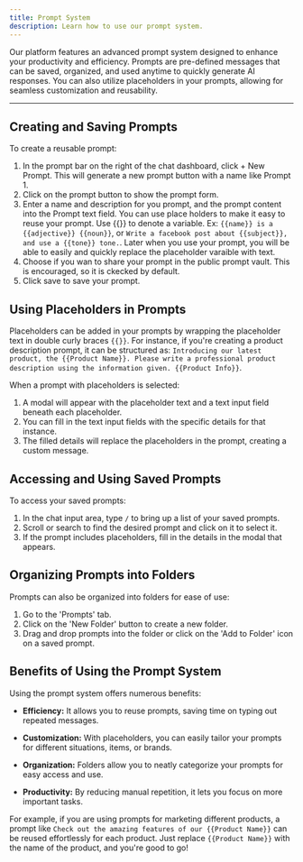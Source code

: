 ```yaml
---
title: Prompt System
description: Learn how to use our prompt system.
---
```


Our platform features an advanced prompt system designed to enhance your productivity and efficiency. Prompts are pre-defined messages that can be saved, organized, and used anytime to quickly generate AI responses. You can also utilize placeholders in your prompts, allowing for seamless customization and reusability.

---

## **Creating and Saving Prompts**

To create a reusable prompt:

1. In the prompt bar on the right of the chat dashboard, click + New Prompt. This will generate a new prompt button with a name like Prompt 1.
2. Click on the prompt button to show the prompt form.
3. Enter a name and description for you prompt, and the prompt content into the Prompt text field. You can use place holders to make it easy to reuse your prompt. Use {{}} to denote a variable. Ex: `{{name}} is a {{adjective}} {{noun}}`, or `Write a facebook post about {{subject}}, and use a {{tone}} tone.`. Later when you use your prompt, you will be able to easily and quickly replace the placeholder varaible with text.
3. Choose if  you wan to share your prompt in the public prompt vault. This is encouraged, so it is ckecked by default.
4. Click save to save your prompt.

## **Using Placeholders in Prompts**

Placeholders can be added in your prompts by wrapping the placeholder text in double curly braces `{{}}`. For instance, if you're creating a product description prompt, it can be structured as: `Introducing our latest product, the {{Product Name}}. Please write a professional product description using the information given. {{Product Info}}`.

When a prompt with placeholders is selected:

1. A modal will appear with the placeholder text and a text input field beneath each placeholder.
2. You can fill in the text input fields with the specific details for that instance.
3. The filled details will replace the placeholders in the prompt, creating a custom message.

## **Accessing and Using Saved Prompts**

To access your saved prompts:

1. In the chat input area, type `/` to bring up a list of your saved prompts.
2. Scroll or search to find the desired prompt and click on it to select it.
3. If the prompt includes placeholders, fill in the details in the modal that appears.

## **Organizing Prompts into Folders**

Prompts can also be organized into folders for ease of use:

1. Go to the 'Prompts' tab.
2. Click on the 'New Folder' button to create a new folder.
3. Drag and drop prompts into the folder or click on the 'Add to Folder' icon on a saved prompt.

## **Benefits of Using the Prompt System**

Using the prompt system offers numerous benefits:

- **Efficiency:** It allows you to reuse prompts, saving time on typing out repeated messages.

- **Customization:** With placeholders, you can easily tailor your prompts for different situations, items, or brands.

- **Organization:** Folders allow you to neatly categorize your prompts for easy access and use.

- **Productivity:** By reducing manual repetition, it lets you focus on more important tasks.

For example, if you are using prompts for marketing different products, a prompt like `Check out the amazing features of our {{Product Name}}` can be reused effortlessly for each product. Just replace `{{Product Name}}` with the name of the product, and you're good to go!
